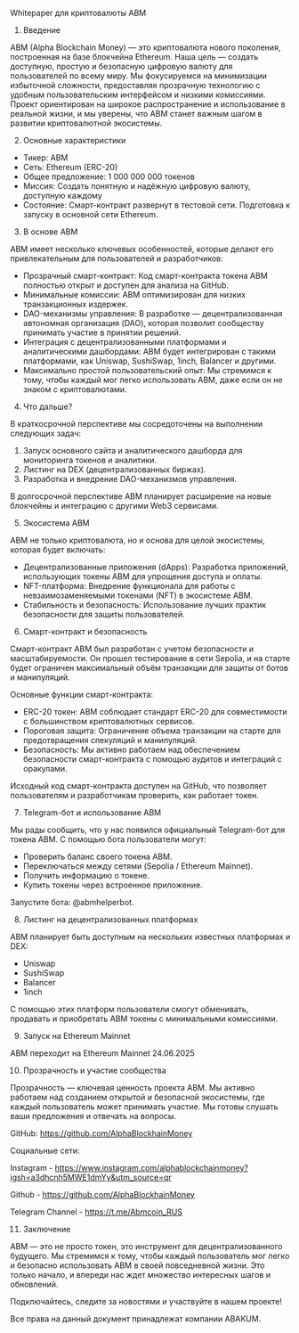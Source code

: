 Whitepaper для криптовалюты ABM 

 
1. Введение 
 
ABM (Alpha Blockchain Money) — это криптовалюта нового поколения, построенная на базе блокчейна Ethereum. Наша цель — создать доступную, простую и безопасную цифровую валюту для пользователей по всему миру. Мы фокусируемся на минимизации избыточной сложности, предоставляя прозрачную технологию с удобным пользовательским интерфейсом и низкими комиссиями. Проект ориентирован на широкое распространение и использование в реальной жизни, и мы уверены, что ABM станет важным шагом в развитии криптовалютной экосистемы. 
 

 
2. Основные характеристики 
 
- Тикер: ABM 
- Сеть: Ethereum (ERC-20) 
- Общее предложение: 1 000 000 000 токенов 
- Миссия: Создать понятную и надёжную цифровую валюту, доступную каждому 
- Состояние: Смарт-контракт развернут в тестовой сети. Подготовка к запуску в основной сети Ethereum. 
 

 
3. В основе ABM 
 
ABM имеет несколько ключевых особенностей, которые делают его привлекательным для пользователей и разработчиков: 
 
- Прозрачный смарт-контракт: Код смарт-контракта токена ABM полностью открыт и доступен для анализа на GitHub. 
- Минимальные комиссии: ABM оптимизирован для низких транзакционных издержек. 
- DAO-механизмы управления: В разработке — децентрализованная автономная организация (DAO), которая позволит сообществу принимать участие в принятии решений. 
- Интеграция с децентрализованными платформами и аналитическими дашбордами: ABM будет интегрирован с такими платформами, как Uniswap, SushiSwap, 1inch, Balancer и другими. 
- Максимально простой пользовательский опыт: Мы стремимся к тому, чтобы каждый мог легко использовать ABM, даже если он не знаком с криптовалютами. 
 

 
4. Что дальше? 
 
В краткосрочной перспективе мы сосредоточены на выполнении следующих задач: 
 
1. Запуск основного сайта и аналитического дашборда для мониторинга токенов и аналитики. 
2. Листинг на DEX (децентрализованных биржах). 
3. Разработка и внедрение DAO-механизмов управления. 
 
В долгосрочной перспективе ABM планирует расширение на новые блокчейны и интеграцию с другими Web3 сервисами. 
 

 
5. Экосистема ABM 
 
ABM не только криптовалюта, но и основа для целой экосистемы, которая будет включать: 
 
- Децентрализованные приложения (dApps): Разработка приложений, использующих токены ABM для упрощения доступа и оплаты. 
- NFT-платформа: Внедрение функционала для работы с невзаимозаменяемыми токенами (NFT) в экосистеме ABM. 
- Стабильность и безопасность: Использование лучших практик безопасности для защиты пользователей. 
 

 
6. Смарт-контракт и безопасность 
 
Смарт-контракт ABM был разработан с учетом безопасности и масштабируемости. Он прошел тестирование в сети Sepolia, и на старте будет ограничен максимальный объём транзакции для защиты от ботов и манипуляций. 
 
Основные функции смарт-контракта: 
 
- ERC-20 токен: ABM соблюдает стандарт ERC-20 для совместимости с большинством криптовалютных сервисов. 
- Пороговая защита: Ограничение объема транзакции на старте для предотвращения спекуляций и манипуляций. 
- Безопасность: Мы активно работаем над обеспечением безопасности смарт-контракта с помощью аудитов и интеграций с оракулами. 
 
Исходный код смарт-контракта доступен на GitHub, что позволяет пользователям и разработчикам проверить, как работает токен. 
 

 
7. Telegram-бот и использование ABM 
 
Мы рады сообщить, что у нас появился официальный Telegram-бот для токена ABM. С помощью бота пользователи могут: 
 
- Проверить баланс своего токена ABM. 
- Переключаться между сетями (Sepolia / Ethereum Mainnet). 
- Получить информацию о токене. 
- Купить токены через встроенное приложение. 
 
Запустите бота: @abmhelperbot. 
 

 
8. Листинг на децентрализованных платформах 
 
ABM планирует быть доступным на нескольких известных платформах и DEX: 
 
- Uniswap 
- SushiSwap 
- Balancer 
- 1inch 
 
С помощью этих платформ пользователи смогут обменивать, продавать и приобретать ABM токены с минимальными комиссиями. 
 

 
9. Запуск на Ethereum Mainnet 
 
ABM переходит на Ethereum Mainnet 24.06.2025 
 

 
10. Прозрачность и участие сообщества 
 
Прозрачность — ключевая ценность проекта ABM. Мы активно работаем над созданием открытой и безопасной экосистемы, где каждый пользователь может принимать участие. Мы готовы слушать ваши предложения и отвечать на вопросы. 
 
GitHub: https://github.com/AlphaBlockhainMoney 
 
Социальные сети: 
 

Instagram - https://www.instagram.com/alphablockchainmoney?igsh=a3dhcnh5MWE1dmYy&utm_source=qr 

Github - https://github.com/AlphaBlockhainMoney 

Telegram Channel - https://t.me/Abmcoin_RUS 

 
11. Заключение 
 
ABM — это не просто токен, это инструмент для децентрализованного будущего. Мы стремимся к тому, чтобы каждый пользователь мог легко и безопасно использовать ABM в своей повседневной жизни. Это только начало, и впереди нас ждет множество интересных шагов и обновлений. 
 
Подключайтесь, следите за новостями и участвуйте в нашем проекте! 
 
Все права на данный документ принадлежат компании ABAKUM. 
 
